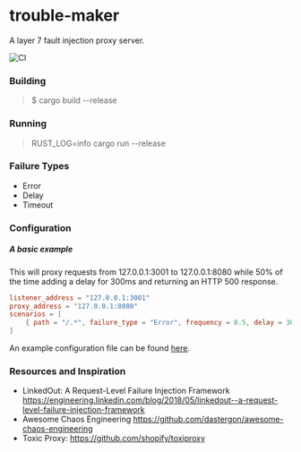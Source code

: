 # trouble-maker
A layer 7 fault injection proxy server.

![CI](https://github.com/ijoyce/trouble-maker/workflows/CI/badge.svg)

### Building
> $ cargo build --release

### Running
> RUST_LOG=info cargo run --release

### Failure Types
* Error
* Delay
* Timeout

### Configuration
##### A basic example
This will proxy requests from 127.0.0.1:3001 to 127.0.0.1:8080 while 50% of the time adding a delay for 300ms and returning an HTTP 500 response.
```TOML
listener_address = "127.0.0.1:3001"
proxy_address = "127.0.0.1:8080"
scenarios = [
    { path = "/.*", failure_type = "Error", frequency = 0.5, delay = 300 },
]
```

An example configuration file can be found [here](https://github.com/ijoyce/trouble-maker/blob/master/Configuration.toml).

### Resources and Inspiration
* LinkedOut: A Request-Level Failure Injection Framework https://engineering.linkedin.com/blog/2018/05/linkedout--a-request-level-failure-injection-framework
* Awesome Chaos Engineering https://github.com/dastergon/awesome-chaos-engineering
* Toxic Proxy: https://github.com/shopify/toxiproxy
